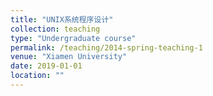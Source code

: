 ```yaml
---
title: "UNIX系统程序设计"
collection: teaching
type: "Undergraduate course"
permalink: /teaching/2014-spring-teaching-1
venue: "Xiamen University"
date: 2019-01-01
location: ""
---
```




